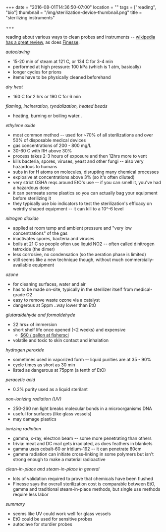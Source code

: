 +++
date = "2016-08-01T14:36:50-07:00"
location = ""
tags = ["reading", "bio"]
thumbnail = "/img/sterilization-device-thumbnail.png"
title = "sterilizing instruments"

+++

reading about various ways to clean probes and instruments --
[wikipedia has a great review](https://en.wikipedia.org/wiki/Sterilization),
as does [Finesse](http://www.finesse.com/media/121750/Finesse.TruFluor.ApNote.3.042408.pdf).

<!--more-->

*autoclaving*

* 15-20 min of steam at 121 C, or 134 C for 3-4 min
* performed at high pressure: 100 kPa (which is 1 atm, basically)
* longer cycles for prions
* items have to be physically cleaned beforehand


*dry heat*

* 160 C for 2 hrs or 190 C for 6 min


*flaming, incineration, tyndalization, heated beads*

* heating, burning or boiling water..


*ethylene oxide*

* most common method -- used for ~70% of all sterilizations and over 50% of disposable medical devices
* gas concentrations of 200 - 800 mg/L
* 30-60 C with RH above 30%
* process takes 2-3 hours of exposure and then 12hrs more to vent
* kills bacteria, spores, viruses, yeast and other fungi -- also very hazardous to humans
* subs in for H atoms on molecules, disrupting many chemical processes
* explosive at concentrations above 3% (so it's often diluted)
* very strict OSHA reqs around EtO's use -- if you can smell it, you've had a hazardous dose
* it can permeate some plastics so you can actually bag your equipment before sterilizing it
* they typically use bio indicators to test the sterilization's efficacy on weirdly shaped equipment --
it can kill to a 10^-6 level


*nitrogen dioxide*

* applied at room temp and ambient pressure and "very low concentrations" of the gas
* inactivates spores, bacteria and viruses
* boils at 21 C so people often use liquid NO2 -- often called dinitrogen tetroxide (the dimer)
* less corrosive, no condensation (so the aeration phase is limited)
* still seems like a new technique though, without much commercially-available equipment


*ozone*

* for cleaning surfaces, water and air
* has to be made on-site, typically in the sterilizer itself from medical-grade O2
* easy to remove waste ozone via a catalyst
* dangerous at 5ppm ..way lower than EtO


*glutaraldehyde and formaldehyde*

* 22 hrs+ of immersion
* short shelf life once opened (<2 weeks) and expensive
  * [$60 / gallon at fishersci](https://www.fishersci.com/shop/products/contec-sporicidin-sterilizing-high-level-disinfecting-solution-3/p-3829034#tab1)
* volatile and toxic to skin contact and inhalation


*hydrogen peroxide*

* sometimes used in vaporized form -- liquid purities are at 35 - 90%
* cycle times as short as 30 min
* listed as dangerous at 75ppm (a tenth of EtO)


*peracetic acid*

* 0.2% purity used as a liquid sterilant


*non-ionizing radiation (UV)*

* 250-260 nm light breaks molecular bonds in a microorganisms DNA
* useful for surfaces (like glass vessels)
* may damage plastics


*ionizing radiation*

* gamma, x-ray, electron beam -- some more penetrating than others
* trivia: meat and DC mail gets irradiated, as does feathers in blankets
* gamma uses cobalt-60 or iridium-192 -- it can penetrate 80cm
* gamma radiation can initiate cross-linking in some polymers
but isn't strong enough to make a material radioactive


*clean-in-place and steam-in-place in general*

* lots of validation required to prove that chemicals have been flushed
* Finesse says the overall sterilization cost is comparable
between EtO, gamma and traditional steam-in-place methods,
but single use methods require less labor


*summary*

* seems like UV could work well for glass vessels
* EtO could be used for sensitive probes
* autoclave for sturdier probes
